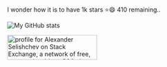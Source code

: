 I wonder how it is to have 1k stars ⭐😄 410 remaining..

![My GitHub stats](https://github-readme-stats.vercel.app/api?username=adoconnection&theme=graywhite&show_icons=false)

<a href="https://stackexchange.com/users/99037"><img src="https://stackexchange.com/users/flair/99037.png?theme=clean" width="208" height="58" alt="profile for Alexander Selishchev on Stack Exchange, a network of free, community-driven Q&amp;A sites" title="profile for Alexander Selishchev on Stack Exchange, a network of free, community-driven Q&amp;A sites"></a>

<!--
**adoconnection/adoconnection** is a ✨ _special_ ✨ repository because its `README.md` (this file) appears on your GitHub profile.

Here are some ideas to get you started:

- 🔭 I’m currently working on ...
- 🌱 I’m currently learning ...
- 👯 I’m looking to collaborate on ...
- 🤔 I’m looking for help with ...
- 💬 Ask me about ...
- 📫 How to reach me: ...
- 😄 Pronouns: ...
- ⚡ Fun fact: ...
-->

